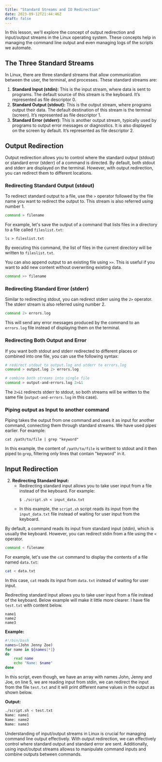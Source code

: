 ```yaml
---
title: "Standard Streams and IO Redirection"
date: 2023-09-12T21:44:46Z
draft: false
---
```


In this lesson, we'll explore the concept of output redirection and input/output streams in the Linux operating system. These concepts help in managing the command line output and even managing logs of the scripts we automate.
<!--more-->

## The Three Standard Streams

In Linux, there are three standard streams that allow communication between the user, the terminal, and processes. These standard streams are:

1. **Standard Input (stdin):** This is the input stream, where data is sent to programs. The default source of this stream is the keyboard. It’s represented as file descriptor 0.
2. **Standard Output (stdout):** This is the output stream, where programs output their data. The default destination of this stream is the terminal (screen). It’s represented as file descriptor 1.
3. **Standard Error (stderr):**  This is another output stream, typically used by programs to output error messages or diagnostics. It is also displayed on the screen by default. It’s represented as file descriptor 2.

## Output Redirection

Output redirection allows you to control where the standard output (stdout) or standard error (stderr) of a command is directed. By default, both stdout and stderr are displayed on the terminal. However, with output redirection, you can redirect them to different locations.

### Redirecting Standard Output (stdout)

To redirect standard output to a file, use the `>` operator followed by the file name you want to redirect the output to. This stream is also referred using number 1.

```bash
command > filename
```

For example, let's save the output of a command that lists files in a directory to a file called `fileslist.txt`:

```bash{.show-prompt lineNos=false }
ls > fileslist.txt
```

By executing this command, the list of files in the current directory will be written to `fileslist.txt`.

You can also append output to an existing file using `>>`. This is useful if you want to add new content without overwriting existing data.

```bash
command >> filename
```

### Redirecting Standard Error (stderr)

Similar to redirecting stdout, you can redirect stderr using the `2>` operator. The stderr stream is also referred using number 2.

```bash
command 2> errors.log
```

This will send any error messages produced by the command to an `errors.log` file instead of displaying them on the terminal.

### Redirecting Both Output and Error

If you want both stdout and stderr redirected to different places or combined into one file, you can use the following syntax:

```bash
# redirect stdout to output.log and stderr to errors.log
command > output.log 2> errors.log

# combine both streams into single file
command > output-and-errors.log 2>&1
```

The `2>&1` redirects stderr to stdout, so both streams will be written to the same file (`output-and-errors.log` in this case).

### Piping output as Input to another command

Piping takes the output from one command and uses it as input for another command, connecting them through standard streams. We have used pipes earlier. For example:

```bash{.show-prompt lineNos=false }
cat /path/to/file | grep "keyword"
```

In this example, the content of `/path/to/file` is writtent to stdout and it then piped to `grep`, filtering only lines that contain "keyword" in it.

## Input Redirection

2. **Redirecting Standard Input:**
   - Redirecting standard input allows you to take user input from a file instead of the keyboard. For example:
     ```
     $ ./script.sh < input_data.txt
     ```
   - In this example, the `script.sh` script reads its input from the `input_data.txt` file instead of waiting for user input from the keyboard.


By default, a command reads its input from standard input (stdin), which is usually the keyboard. However, you can redirect stdin from a file using the `<` operator.

```bash
command < filename
```

For example, let's use the `cat` command to display the contents of a file named `data.txt`:

```bash
cat < data.txt
```

In this case, `cat` reads its input from `data.txt` instead of waiting for user input.

Redirecting standard input allows you to take user input from a file instead of the keyboard. Below example will make it little more clearer. I have file `test.txt` with content below.

```output{ lineNos=false }
name1
name2
name3
```

**Example:**

```bash
#!/bin/bash
names=(John Jenny Zoe)
for name in ${names[*]}
do
    read name
    echo "Name: $name"
done
```

In this script, even though, we have an array with names John, Jenny and Joe, on line 5, we are reading input from stdin, we can redirect the input from the file `test.txt` and it will print different name values in the output as shown below.

**Output:**

```bash {.show-prompt lineNos=false }
./script.sh < test.txt
Name: name1
Name: name2
Name: name3
```

Understanding of input/output streams in Linux is crucial for managing command line output effectively. With output redirection, we can effectively control where standard output and standard error are sent. Additionally, using input/output streams allowss to manipulate command inputs and combine outputs between commands.